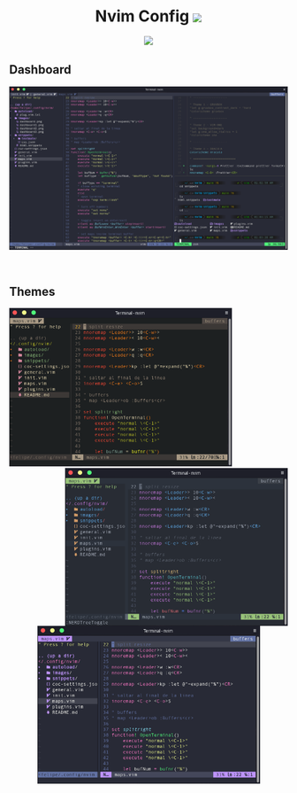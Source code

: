 <h1 align="center">Nvim Config <img src="https://upload.wikimedia.org/wikipedia/commons/thumb/3/3a/Neovim-mark.svg/1200px-Neovim-mark.svg.png" width="25px" align=center></h1>

<p align="center"><img src="https://img.shields.io/github/repo-size/felipevcc/nvim-config?style=flat-square&label=Repo"><p/>

## Dashboard
![Dashboard Screenshot](./images/dashboard.png)

<br>

## Themes
<img src="./images/dashboard1.png" width="403px"> <img src="./images/dashboard2.png" width="403px" align=right><div align="center"><img src="./images/dashboard3.png" width="403px"><div/>

<!--
![Repo Size](https://img.shields.io/github/repo-size/felipevcc/nvim-config?style=flat-square&label=Repo)
-->
